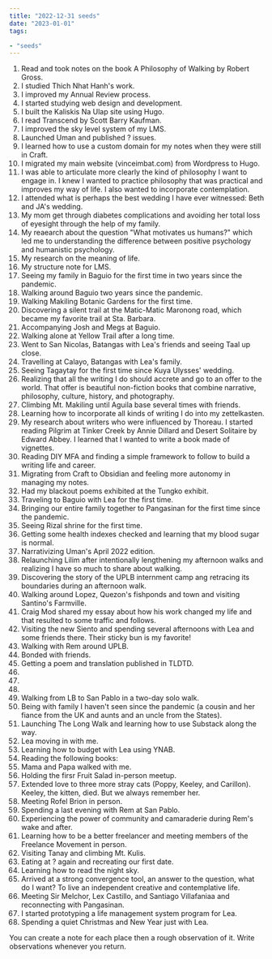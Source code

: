 ```yaml
---
title: "2022-12-31 seeds"
date: "2023-01-01"
tags:

- "seeds"
---
```


1. Read and took notes on the book A Philosophy of Walking by Robert Gross.
2. I studied Thich Nhat Hanh's work.
3. I improved my Annual Review process.
4. I started studying web design and development.
5. I built the Kaliskis Na Ulap site using Hugo.
6. I read Transcend by Scott Barry Kaufman.
7. I improved the sky level system of my LMS.
8. Launched Uman and published ? issues.
9. I learned how to use a custom domain for my notes when they were still in Craft.
10. I migrated my main website (vinceimbat.com) from Wordpress to Hugo.
11. I was able to articulate more clearly the kind of philosophy I want to engage in. I knew I wanted to practice philosophy that was practical and improves my way of life. I also wanted to incorporate contemplation.
12. I attended what is perhaps the best wedding I have ever witnessed: Beth and JA's wedding.
13. My mom get through diabetes complications and avoiding her total loss of eyesight through the help of my family.
14. My reaearch about the question "What motivates us humans?" which led me to understanding the difference between positive psychology and humanistic psychology.
15. My research on the meaning of life.
16. My structure note for LMS.
17. Seeing my family in Baguio for the first time in two years since the pandemic.
18. Walking around Baguio two years since the pandemic.
19. Walking Makiling Botanic Gardens for the first time.
20. Discovering a silent trail at the Matic-Matic Maronong road, which became my favorite trail at Sta. Barbara.
21. Accompanying Josh and Megs at Baguio.
22. Walking alone at Yellow Trail after a long time.
23. Went to San Nicolas, Batangas with Lea's friends and seeing Taal up close.
24. Travelling at Calayo, Batangas with Lea's family.
25. Seeing Tagaytay for the first time since Kuya Ulysses' wedding.
26. Realizing that all the writing I do should accrete and go to an offer to the world. That offer is beautiful non-fiction books that combine narrative, philosophy, culture, history, and photography.
27. Climbing Mt. Makiling until Aguila base several times with friends.
28. Learning how to incorporate all kinds of writing I do into my zettelkasten.
29. My research about writers who were influenced by Thoreau. I started reading Pilgrim at Tinker Creek by Annie Dillard and Desert Solitaire by Edward Abbey. I learned that I wanted to write a book made of vignettes.
30. Reading DIY MFA and finding a simple framework to follow to build a writing life and career.
31. Migrating from Craft to Obsidian and feeling more autonomy in managing my notes.
32. Had my blackout poems exhibited at the Tungko exhibit.
33. Traveling to Baguio with Lea for the first time.
34. Bringing our entire family together to Pangasinan for the first time since the pandemic.
35. Seeing Rizal shrine for the first time.
36. Getting some health indexes checked and learning that my blood sugar is normal.
37. Narrativizing Uman's April 2022 edition.
38. Relaunching Lilim after intentionally lengthening my afternoon walks and realizing I have so much to share about walking.
39. Discovering the story of the UPLB internment camp ang retracing its boundaries during an afternoon walk.
40. Walking around Lopez, Quezon's fishponds and town and visiting Santino's Farmville.
41. Craig Mod shared my essay about how his work changed my life and that resulted to some traffic and follows.
42. Visiting the new Siento and spending several afternoons with Lea and some friends there. Their sticky bun is my favorite!
43. Walking with Rem around UPLB.
44. Bonded with friends.
45. Getting a poem and translation published in TLDTD.
46. 
47. 
48. 
49. Walking from LB to San Pablo in a two-day solo walk.
50. Being with family I haven't seen since the pandemic (a cousin and her fiance from the UK and aunts and an uncle from the States).
51. Launching The Long Walk and learning how to use Substack along the way.
52. Lea moving in with me.
53. Learning how to budget with Lea using YNAB.
54. Reading the following books:
55. Mama and Papa walked with me.
56. Holding the firsr Fruit Salad in-person meetup.
57. Extended love to three more stray cats (Poppy, Keeley, and Carillon). Keeley, the kitten, died. But we always remember her.
58. Meeting Rofel Brion in person.
59. Spending a last evening with Rem at San Pablo.
60. Experiencing the power of community and camaraderie during Rem's wake and after.
61. Learning how to be a better freelancer and meeting members of the Freelance Movement in person.
62. Visiting Tanay and climbing Mt. Kulis.
63. Eating at ? again and recreating our first date.
64. Learning how to read the night sky.
65. Arrived at a strong convergence tool, an answer to the question, what do I want? To live an independent creative and contemplative life.
66. Meeting Sir Melchor, Lex Castillo, and Santiago Villafaniaa and reconnecting with Pangasinan.
67. I started prototyping a life management system program for Lea.
68. Spending a quiet Christmas and New Year just with Lea.

You can create a note for each place then a rough observation of it. Write observations whenever you return.
